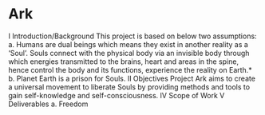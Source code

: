 # Ark
I Introduction/Background
This project is based on below two assumptions:
a.	Humans are dual beings which means they exist in another reality as a ‘Soul’. Souls connect with the physical body via an invisible body through which energies transmitted to the brains, heart and areas in the spine, hence control the body and its functions, experience the reality on Earth.*
b.	Planet Earth is a prison for Souls.
II Objectives
Project Ark aims to create a universal movement to liberate Souls by providing methods and tools to gain self-knowledge and self-consciousness.
IV Scope of Work
V Deliverables
a. Freedom
